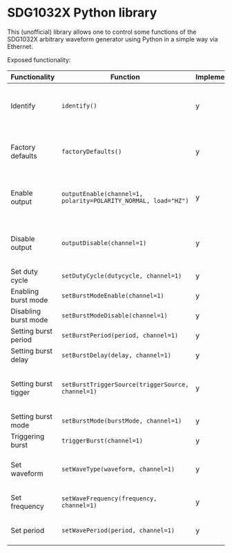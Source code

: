 # SDG1032X Python library

This (unofficial) library allows one to control some functions of the
SDG1032X arbitrary waveform generator using Python in a simple way via
Ethernet.

Exposed functionality:

| Functionality        | Function                                                           | Implemented | Tested | Comments                                      |
| -------------------- | ------------------------------------------------------------------ | ----------- | ------ | --------------------------------------------- |
| Identify             | ```identify()```                                                   | y           | y      | Queries the output of IDN, raw binary output  |
| Factory defaults     | ```factoryDefaults()```                                            | y           |        | Resets all device state to factory defaults   |
| Enable output        | ```outputEnable(channel=1, polarity=POLARITY_NORMAL, load="HZ")``` | y           | y      | Enabled the output of the function generator  |
| Disable output       | ```outputDisable(channel=1)```                                     | y           | y      | Disables the output of the function generator |
| Set duty cycle       | ```setDutyCycle(dutycycle, channel=1)```                           | y           | y      | Sets duty cycle                               |
| Enabling burst mode  | ```setBurstModeEnable(channel=1)```                                | y           | y      |                                               |
| Disabling burst mode | ```setBurstModeDisable(channel=1)```                               | y           | y      |                                               |
| Setting burst period | ```setBurstPeriod(period, channel=1)```                            | y           | y      | Burst period                                  |
| Setting burst delay  | ```setBurstDelay(delay, channel=1)```                              | y           | y      |                                               |
| Setting burst tigger | ```setBurstTriggerSource(triggerSource, channel=1)```              | y           | y      | Sets internal, external or manual trigger     |
| Setting burst mode   | ```setBurstMode(burstMode, channel=1)```                           | y           | y      |                                               |
| Triggering burst     | ```triggerBurst(channel=1)```                                      | y           |        |                                               |
| Set waveform         | ```setWaveType(waveform, channel=1)```                             | y           | y      | Sets the waveform of the signal               |
| Set frequency        | ```setWaveFrequency(frequency, channel=1)```                       | y           | y      | Sets the waves frequency                      |
| Set period           | ```setWavePeriod(period, channel=1)```                             | y           | y      | Sets the waves period                         |
